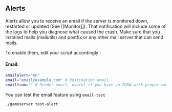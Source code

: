 ## Alerts

Alerts allow you to receive an email if the server is monitored down, restarted or updated (See [[Monitor]]). That notification will include some of the logs to help you diagnose what caused the crash. Make sure that you installed mailx (mailutils) and postfix or any other mail server that can send mails.

To enable them, edit your script accordingly : 

#### Email:
````bash
emailalert="on"
email="email@example.com" # Destination email
emailfrom="" # Sender email, useful if you have an FQDN with proper email settings
````

You can test the email feature using `email-test`
````bash
./gameserver test-alert
````
